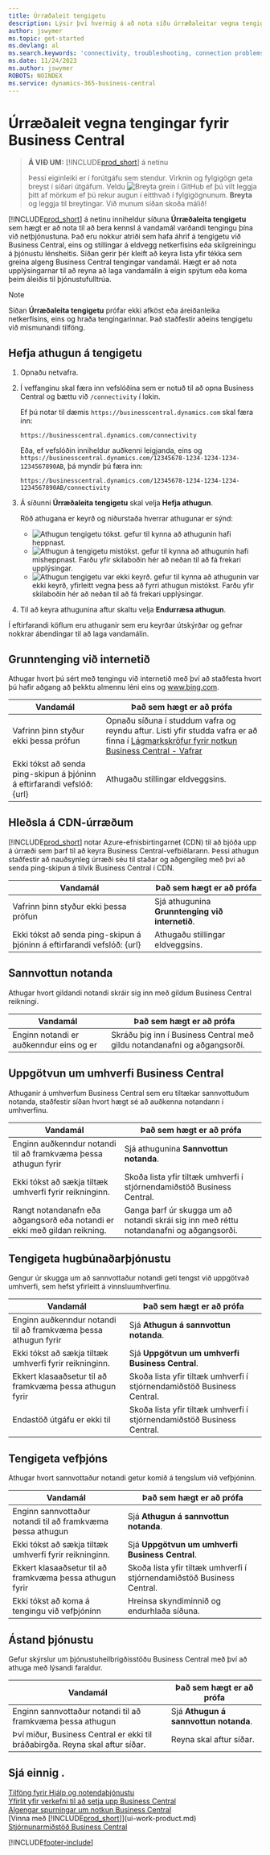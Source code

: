 ```yaml
---
title: Úrræðaleit tengigetu
description: Lýsir því hvernig á að nota síðu úrræðaleitar vegna tengigetu til að bera kennsl á og laga vandamál við að tengjast Business Central á netinu.
author: jswymer
ms.topic: get-started
ms.devlang: al
ms.search.keywords: 'connectivity, troubleshooting, connection problems'
ms.date: 11/24/2023
ms.author: jswymer
ROBOTS: NOINDEX
ms.service: dynamics-365-business-central
---
```


# Úrræðaleit vegna tengingar fyrir Business Central

> **Á VIÐ UM:** [!INCLUDE[prod_short](includes/prod_short.md)] á netinu
>
> Þessi eiginleiki er í forútgáfu sem stendur. Virknin og fylgigögn geta breyst í síðari útgáfum. Veldu ![Breyta grein í GitHub](media/github-edit-pencil.png) ef þú vilt leggja þitt af mörkum ef þú rekur augun í eitthvað í fylgigögnunum. **Breyta** og leggja til breytingar. Við munum síðan skoða málið!

[!INCLUDE[prod_short](includes/prod_short.md)] á netinu inniheldur síðuna **Úrræðaleita tengigetu** sem hægt er að nota til að bera kennsl á vandamál varðandi tengingu þína við netþjónustuna. Það eru nokkur atriði sem hafa áhrif á tengigetu við Business Central, eins og stillingar á eldvegg netkerfisins eða skilgreiningu á þjónustu lénsheitis. Síðan gerir þér kleift að keyra lista yfir tékka sem greina algeng Business Central tengingar vandamál. Hægt er að nota upplýsingarnar til að reyna að laga vandamálin á eigin spýtum eða koma þeim áleiðis til þjónustufulltrúa.

> [!NOTE]
> Síðan **Úrræðaleita tengigetu** prófar ekki afköst eða áreiðanleika netkerfisins, eins og hraða tengingarinnar. Það staðfestir aðeins tengigetu við mismunandi tilföng.

## Hefja athugun á tengigetu 

1. Opnaðu netvafra.
2. Í veffanginu skal færa inn vefslóðina sem er notuð til að opna Business Central og bættu við `/connectivity` í lokin. 

    Ef þú notar til dæmis `https://businesscentral.dynamics.com` skal færa inn:

    ```http
    https://businesscentral.dynamics.com/connectivity
    ```

    Eða, ef vefslóðin inniheldur auðkenni leigjanda, eins og `https://businesscentral.dynamics.com/12345678-1234-1234-1234-1234567890AB`, þá myndir þú færa inn:

    ```http
    https://businesscentral.dynamics.com/12345678-1234-1234-1234-1234567890AB/connectivity
    ```
 
3. Á síðunni **Úrræðaleita tengigetu** skal velja **Hefja athugun**.

    Röð athugana er keyrð og niðurstaða hverrar athugunar er sýnd:

    - ![Athugun tengigetu tókst.](media/connectivity-check.png) gefur til kynna að athugunin hafi heppnast.
    - ![Athugun á tengigetu mistókst.](media/connectivity-failed.png) gefur til kynna að athugunin hafi misheppnast. Farðu yfir skilaboðin hér að neðan til að fá frekari upplýsingar.
    - ![Athugun tengigetu var ekki keyrð.](media/connectivity-blocked.png) gefur til kynna að athugunin var ekki keyrð, yfirleitt vegna þess að fyrri athugun mistókst. Farðu yfir skilaboðin hér að neðan til að fá frekari upplýsingar.

4. Til að keyra athugunina aftur skaltu velja **Endurræsa athugun**.

Í eftirfarandi köflum eru athuganir sem eru keyrðar útskýrðar og gefnar nokkrar ábendingar til að laga vandamálin.

## Grunntenging við internetið

Athugar hvort þú sért með tengingu við internetið með því að staðfesta hvort þú hafir aðgang að þekktu almennu léni eins og www.bing.com.

|Vandamál|Það sem hægt er að prófa|
|-------|-------------|
|Vafrinn þinn styður ekki þessa prófun|Opnaðu síðuna í studdum vafra og reyndu aftur. Listi yfir studda vafra er að finna í [Lágmarkskröfur fyrir notkun Business Central - Vafrar](product-requirements.md#browsers)|
|Ekki tókst að senda ping-skipun á þjóninn á eftirfarandi vefslóð: {url}|Athugaðu stillingar eldveggsins.|

## Hleðsla á CDN-úrræðum

[!INCLUDE[prod_short](includes/prod_short.md)] notar Azure-efnisbirtingarnet (CDN) til að bjóða upp á úrræði sem þarf til að keyra Business Central-vefbiðlarann. Þessi athugun staðfestir að nauðsynleg úrræði séu til staðar og aðgengileg með því að senda ping-skipun á tilvik Business Central í CDN.

|Vandamál|Það sem hægt er að prófa|
|-------|-------------|
|Vafrinn þinn styður ekki þessa prófun|Sjá athugunina **Grunntenging við internetið**.|
|Ekki tókst að senda ping-skipun á þjóninn á eftirfarandi vefslóð: {url}|Athugaðu stillingar eldveggsins.|

## Sannvottun notanda

Athugar hvort gildandi notandi skráir sig inn með gildum Business Central reikningi.

|Vandamál|Það sem hægt er að prófa|
|-------|-------------|
|Enginn notandi er auðkenndur eins og er|Skráðu þig inn í Business Central með gildu notandanafni og aðgangsorði.|

## Uppgötvun um umhverfi Business Central

Athuganir á umhverfum Business Central sem eru tiltækar sannvottuðum notanda, staðfestir síðan hvort hægt sé að auðkenna notandann í umhverfinu.
<!-- example: Your user name or password is incorrect, or you do not have a valid account.. Request duration: 332 milliseconds)-->

|Vandamál|Það sem hægt er að prófa|
|-------|-------------|
|Enginn auðkenndur notandi til að framkvæma þessa athugun fyrir|Sjá athugunina **Sannvottun notanda**.|
|Ekki tókst að sækja tiltæk umhverfi fyrir reikninginn.|Skoða lista yfir tiltæk umhverfi í stjórnendamiðstöð Business Central.|
|Rangt notandanafn eða aðgangsorð eða notandi er ekki með gildan reikning.| Ganga þarf úr skugga um að notandi skrái sig inn með réttu notandanafni og aðgangsorði.|

## Tengigeta hugbúnaðarþjónustu

Gengur úr skugga um að sannvottaður notandi geti tengst við uppgötvað umhverfi, sem hefst yfirleitt á vinnsluumhverfinu.

|Vandamál|Það sem hægt er að prófa|
|-------|-------------|
|Enginn auðkenndur notandi til að framkvæma þessa athugun fyrir|Sjá **Athugun á sannvottun notanda**.|
|Ekki tókst að sækja tiltæk umhverfi fyrir reikninginn.|Sjá **Uppgötvun um umhverfi Business Central**.|
|Ekkert klasaaðsetur til að framkvæma þessa athugun fyrir|Skoða lista yfir tiltæk umhverfi í stjórnendamiðstöð Business Central.|
|Endastöð útgáfu er ekki til|Skoða lista yfir tiltæk umhverfi í stjórnendamiðstöð Business Central.|

## Tengigeta vefþjóns

Athugar hvort sannvottaður notandi getur komið á tengslum við vefþjóninn.

|Vandamál|Það sem hægt er að prófa|
|-------|-------------|
|Enginn sannvottaður notandi til að framkvæma þessa athugun|Sjá **Athugun á sannvottun notanda**.|
|Ekki tókst að sækja tiltæk umhverfi fyrir reikninginn.|Sjá **Uppgötvun um umhverfi Business Central**.|
|Ekkert klasaaðsetur til að framkvæma þessa athugun fyrir|Skoða lista yfir tiltæk umhverfi í stjórnendamiðstöð Business Central.|
|Ekki tókst að koma á tengingu við vefþjóninn|Hreinsa skyndiminnið og endurhlaða síðuna.|

## Ástand þjónustu

Gefur skýrslur um þjónustuheilbrigðisstöðu Business Central með því að athuga með lýsandi faraldur.

|Vandamál|Það sem hægt er að prófa|
|-------|-------------|
|Enginn sannvottaður notandi til að framkvæma þessa athugun|Sjá **Athugun á sannvottun notanda**.|
|Því miður, Business Central er ekki til bráðabirgða. Reyna skal aftur síðar.|Reyna skal aftur síðar.|

## Sjá einnig .

[Tilföng fyrir Hjálp og notendaþjónustu](product-help-and-support.md)  
[Yfirlit yfir verkefni til að setja upp Business Central](setup.md)  
[Algengar spurningar um notkun Business Central](across-faq.yml)  
[Vinna með [!INCLUDE[prod_short](includes/prod_short.md)]](ui-work-product.md)  
[Stjórnunarmiðstöð Business Central](/dynamics365/business-central/dev-itpro/administration/tenant-admin-center)

[!INCLUDE[footer-include](includes/footer-banner.md)]
